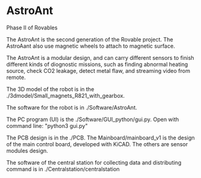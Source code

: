 # AstroAnt
Phase II of Rovables

The AstroAnt is the second generation of the Rovable project. The AstroAant also use magnetic wheels to attach to magnetic surface.

The AstroAnt is a modular design, and can carry different sensors to finish different kinds of diognostic missions, such as finding abnormal heating source, check CO2 leakage, detect metal flaw, and streaming video from remote.

The 3D model of the robot is in the ./3dmodel/Small_magnets_R821_with_gearbox.

The software for the robot is in ./Software/AstroAnt.

The PC program (UI) is the ./Software/GUI_python/gui.py. Open with command line: "python3 gui.py"

The PCB design is in the ./PCB. The Mainboard/mainboard_v1 is the design of the main control board, developed with KiCAD.
The others are sensor modules design.

The software of the central station for collecting data and distributing command is in ./Centralstation/centralstation
